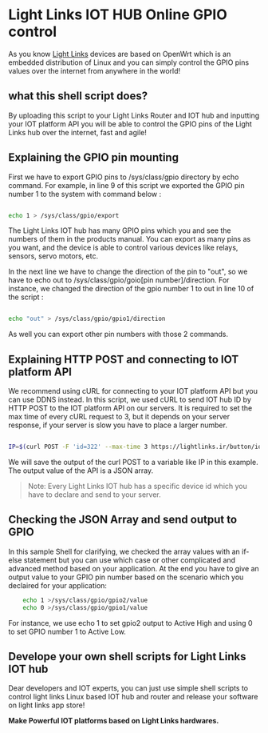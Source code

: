 # Light Links IOT HUB Online GPIO control

As you know [Light Links](https://lightlinks.ir) devices are based on OpenWrt which is an embedded distribution of Linux and you can simply control
the GPIO pins values over the internet from anywhere in the world!

## what this shell script does?
By uploading this script to your Light Links Router and IOT hub and inputting your IOT platform API you will be able to control the GPIO pins of the Light Links hub
over the internet, fast and agile!

## Explaining the GPIO pin mounting

First we have to export GPIO pins to /sys/class/gpio directory by echo command.
For example, in line 9 of this script we exported the GPIO pin number 1 to the system with command below :

```sh

echo 1 > /sys/class/gpio/export

```
The Light Links IOT hub has many GPIO pins which you and see the numbers of them in the products manual. You can export as many pins as you want, and the device is 
able to control various devices like relays, sensors, servo motors, etc.

In the next line we have to change the direction of the pin to "out", so we have to echo out to /sys/class/gpio/goio[pin number]/direction.
For instance, we changed the direction of the gpio number 1 to out in line 10 of the script :
```sh

echo "out" > /sys/class/gpio/gpio1/direction

```
As well you can export other pin numbers with those 2 commands.

## Explaining HTTP POST and connecting to IOT platform API
We recommend using cURL for connecting to your IOT platform API but you can use DDNS instead. 
In this script, we used cURL to send IOT hub ID by HTTP POST to the IOT platform API on our servers. 
It is required to set the max time of every cURL request to 3, but it depends on your server response, if your server is slow you have to place a larger number.

```sh

IP=$(curl POST -F 'id=322' --max-time 3 https://lightlinks.ir/button/iot.php)

```

We will save the output of the curl POST to a variable like IP in this example.
The output value of the API is a JSON array. 

> Note: Every Light Links IOT hub has a specific device id which you have to declare and send to your server.

## Checking the JSON Array and send output to GPIO
In this sample Shell for clarifying, we checked the array values with an if-else statement but you can use which case or other complicated and advanced method based
on your application.
At the end you have to give an output value to your GPIO pin number based on the scenario which you declaired for your application:

```sh
    echo 1 >/sys/class/gpio/gpio2/value
    echo 0 >/sys/class/gpio/gpio1/value
```
For instance, we use echo 1 to set gpio2 output to Active High and using 0 to set GPIO number 1 to Active Low.

## Develope your own shell scripts for Light Links IOT hub
Dear developers and IOT experts, you can just use simple shell scripts to control light links Linux based IOT hub and router and release your software on light links
app store!

**Make Powerful IOT platforms based on Light Links hardwares.**





